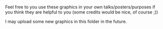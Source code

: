 Feel free to you use these graphics in your own talks/posters/purposes if you think they are helpful to you (some credits would be nice, of course ;))

I may upload some new graphics in this folder in the future.
